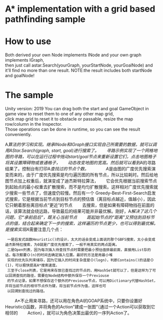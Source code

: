 # A* implementation with a grid based pathfinding sample  
# How to use  
Both derived your own Node implements INode and your own graph implements IGraph,  
then just call astar.Search(yourGraph, yourStartNode, yourGoalNode) and it'll find no more than one result.
NOTE:the result includes both startNode and goalNode!
# The sample
Unity version: 2019
You can drag both the start and goal GameObject in game view to reset them to one of any other map grid,  
click map grid to reset it to obstacle or passable, resize the map row/column in the Inspector.  
Those operations can be done in runtime, so you can see the result conveniently.  
  
A*算法的学习和实现。继承INode和IGraph接口实现自己所需要的数据，就可以调用AStar.Search(graph, start, goal)进行搜索了。　　
寻路示例实现了一个网格地图的寻路，可以在运行过程中拖动start/goal节点来重新设置它们，点击地图格子将其设置障碍物或普通格子，　　
动态改变地图的宽高。然后就可以看到A*的寻路结果了。控制台有打印A*查找过的节点个数。　　
  　　
A*是由图的广度优先搜索演变而来的，由于广度优先搜索是均匀遍历图的所有节点，所以比较耗时。然后给地图节点加上权重后，就演变成了迪杰斯特拉算法，　　
它会优先根据当前搜索节点到起始点的最小权重去扩散搜索，而不是均匀扩散搜索。这样相对广度优先搜索就少搜索一些节点了，但速度仍较慢。然后有一个
Greedy-Best-First-Search启发式搜索，它是根据当前节点到目标节点的预估值（离目标点越近，值越小），因此它只朝着那些离目标点“更近”的节点　　
去搜索，但是如果有障碍物挡在前面的话，该算法就会绕远路，导致最后的结果可能并非最优解。刚好，A*解决了这几个问题，它“承前启后”，既关心当前节点　　
距起始节点的“距离”又预估到目标节点的值，结合起来确定下一步的搜索，这样遍历的节点更少，也可以得到最优解。　　
是搜索实现A*需要注意几个点：

     一是启发式函数Heuristic()的设计，太大的话会变成上面说的那个GBFS搜索，太小会变成迪杰斯特拉搜索，为0就是广度优先搜索了，一般不用真实的两点距离。
     二是Open列表，因为每次插入待查找节点时需要把最小预估值排最前面，直接用List存的话，每次都要Ｏ(n)的时间去确定插入位置。最好的方法是用最小堆
     实现的优先队列来储存，因为它插入的时间复杂度是Ｏ(logn)，判断Contains()的话是Ｏ(1)，可以极快提高A*搜索速度。
     三至于close列表，它是用来存放已查找过的节点的，用HashSet就可以了，但是这样为了可以回溯查找的路径，需要在Node结构中额外保存一个Previouse
     的节点记录。如果不想保存这个额外的Previouse节点，可以用Dictionary代替HashSet，并将当前节点的相邻节点作为键，将当前节点作为值，这样也可
     以回溯到查找过的路径。
　　
A*不止用来寻路，还可以用在角色AI的GOAP系统中，只要你设置好Heuristic()函数，并将角色的Action”建成一张图“（通过一个Action可以获取到它相邻的　　
Action），就可以为角色决策出最优的一序列Action了。

